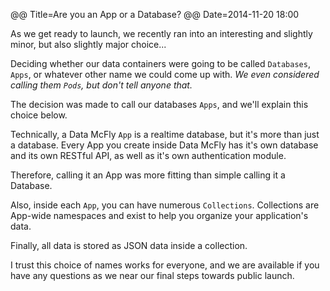 @@ Title=Are you an App or a Database?
@@ Date=2014-11-20 18:00

As we get ready to launch, we recently ran into an interesting and slightly minor, but also slightly major choice...

Deciding whether our data containers were going to be called `Databases`, `Apps`, or whatever other name we could come up with. *We even considered calling them `Pods`, but don't tell anyone that.*

The decision was made to call our databases `Apps`, and we'll explain this choice below.

Technically, a Data McFly `App` is a realtime database, but it's more than just a database. Every App you create inside Data McFly has it's own database and its own RESTful API, as well as it's own authentication module.

Therefore, calling it an App was more fitting than simple calling it a Database.

Also, inside each `App`, you can have numerous `Collections`. Collections are App-wide namespaces and exist to help you organize your application's data. 

Finally, all data is stored as JSON data inside a collection.

I trust this choice of names works for everyone, and we are available if you have any questions as we near our final steps towards public launch.